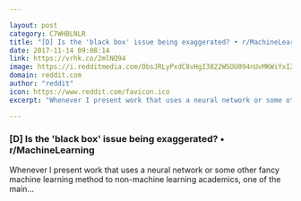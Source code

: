 ```yaml
---

layout: post
category: C7WHBLNLR
title: "[D] Is the 'black box' issue being exaggerated? • r/MachineLearning"
date: 2017-11-14 09:08:14
link: https://vrhk.co/2mlNQ94
image: https://i.redditmedia.com/ObsJRLyPxdC8vHgI3822WSOU094nUvMKWiYxIZxShXA.jpg?w=320&s=3a4f28a556c14fe2ba50a5bfeb8fb103
domain: reddit.com
author: "reddit"
icon: https://www.reddit.com/favicon.ico
excerpt: "Whenever I present work that uses a neural network or some other fancy machine learning method to non-machine learning academics, one of the main..."

---
```


### [D] Is the 'black box' issue being exaggerated? • r/MachineLearning

Whenever I present work that uses a neural network or some other fancy machine learning method to non-machine learning academics, one of the main...
